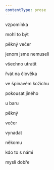 ```yaml
---
contentType: prose
---
```


<section>

vzpomínka

mohl to být

pěkný večer

jenom jsme nemuseli

všechno utratit

řvát na člověka

ve špinavém kožichu

pokousat jiného

u baru

pěkný

večer

vynadat

někomu

kdo to s námi

myslí dobře

</section>
